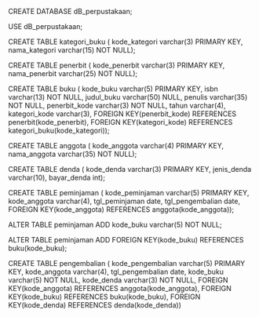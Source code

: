 CREATE DATABASE dB_perpustakaan;

USE dB_perpustakaan;

CREATE TABLE kategori_buku (
	kode_kategori varchar(3) PRIMARY KEY,
    nama_kategori varchar(15) NOT NULL);
    
CREATE TABLE penerbit (
	kode_penerbit varchar(3) PRIMARY KEY,
    nama_penerbit varchar(25) NOT NULL);

CREATE TABLE buku (
	kode_buku varchar(5) PRIMARY KEY,
    isbn varchar(13) NOT NULL,
    judul_buku varchar(50) NULL,
    penulis varchar(35) NOT NULL,
    penerbit_kode varchar(3) NOT NULL,
    tahun varchar(4),
    kategori_kode varchar(3),
    FOREIGN KEY(penerbit_kode) REFERENCES penerbit(kode_penerbit),
    FOREIGN KEY(kategori_kode) REFERENCES kategori_buku(kode_kategori));

CREATE TABLE anggota (
	kode_anggota varchar(4) PRIMARY KEY,
    nama_anggota varchar(35) NOT NULL);
    
CREATE TABLE denda (
	kode_denda varchar(3) PRIMARY KEY,
    jenis_denda varchar(10),
    bayar_denda int);

CREATE TABLE peminjaman (
	kode_peminjaman varchar(5) PRIMARY KEY,
    kode_anggota varchar(4),
    tgl_peminjaman date,
    tgl_pengembalian date,
    FOREIGN KEY(kode_anggota) REFERENCES anggota(kode_anggota));

ALTER TABLE peminjaman ADD kode_buku varchar(5) NOT NULL;

ALTER TABLE peminjaman ADD FOREIGN KEY(kode_buku) REFERENCES buku(kode_buku);

CREATE TABLE pengembalian (
	kode_pengembalian varchar(5) PRIMARY KEY,
    kode_anggota varchar(4),
    tgl_pengembalian date,
    kode_buku varchar(5) NOT NULL,
    kode_denda varchar(3) NOT NULL,
    FOREIGN KEY(kode_anggota) REFERENCES anggota(kode_anggota),
	FOREIGN KEY(kode_buku) REFERENCES buku(kode_buku),
	FOREIGN KEY(kode_denda) REFERENCES denda(kode_denda))
